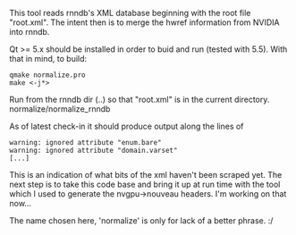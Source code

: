 This tool reads rnndb's XML database beginning with the root file "root.xml".
The intent then is to merge the hwref information from NVIDIA into rnndb.

Qt >= 5.x should be installed in order to buid and run (tested with 5.5).
With that in mind, to build:

    qmake normalize.pro
    make <-j*>

Run from the rnndb dir (..) so that "root.xml" is in the current directory.
    normalize/normalize_rnndb

As of latest check-in it should produce output along the lines of

    warning: ignored attribute "enum.bare"
    warning: ignored attribute "domain.varset"
    [...]

This is an indication of what bits of the xml haven't been scraped yet.
The next step is to take this code base and bring it up at run time with
the tool which I used to generate the nvgpu->nouveau headers.
I'm working on that now...

The name chosen here, 'normalize' is only for lack of a better phrase.  :/
